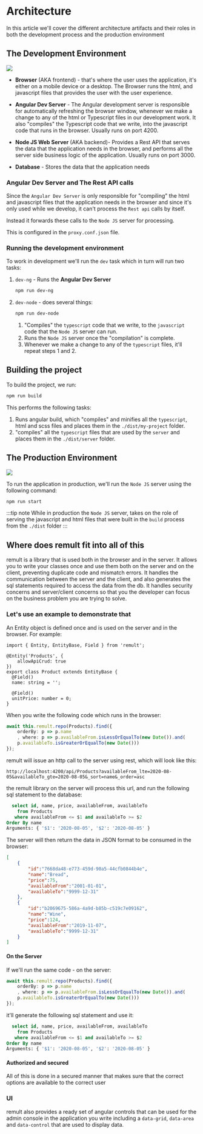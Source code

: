 # Architecture

In this article we'll cover the different architecture artifacts and their roles in both the development process and the production environment

## The Development Environment
![](/development-architecture.png)

* **Browser** (AKA frontend) - that's where the user uses the application, it's either on a mobile device or a desktop. The Browser runs the html, and javascript files that provides the user with the user experience. 

* **Angular Dev Server** - The Angular development server is responsible for automatically refreshing the browser window, whenever we make a change to any of the html or Typescript files in our development work. It also "compiles" the Typescript code that we write, into the javascript code that runs in the browser. Usually runs on port 4200.

* **Node JS Web Server** (AKA backend)- Provides a Rest API that serves the data that the application needs in the browser, and performs all the server side business logic of the application. Usually runs on port 3000.

* **Database** - Stores the data that the application needs

### Angular Dev Server and The Rest API calls

Since the `Angular Dev Server` is only responsible for "compiling" the html and javascript files that the application needs in the browser and since it's only used while we develop, it can't process the `Rest api` calls by itself.

Instead it forwards these calls to the `Node JS` server for processing.

This is configured in the `proxy.conf.json` file.


### Running the development environment
To work in development we'll run the `dev` task which in turn will run two tasks:
1. `dev-ng` - Runs the **Angular Dev Server**
    ```sh
    npm run dev-ng
    ```
2. `dev-node` - does several things:
    ```sh
    npm run dev-node
    ```
    1. "Compiles" the `typescript` code that we write, to the `javascript` code that the `Node JS` server can run. 
    2. Runs the `Node JS` server once the "compilation" is complete.
    3. Whenever we make a change to any of the `typescript` files, it'll repeat steps 1 and 2.
    

## Building the project
To build the project, we run:
```sh
npm run build
```
This performs the following tasks:
1. Runs angular build, which "compiles" and minifies all the `typescript`, html and scss files and places them in the `./dist/my-project` folder.
2. "compiles" all the `typescript` files that are used by the `server` and places them in the `./dist/server` folder.

## The Production Environment
![](/production-architecture.png) 

To run the application in production, we'll run the `Node JS` server using the following command:
```sh
npm run start
```
:::tip note
While in production the `Node JS` server, takes on the role of serving the javascript and html files that were built in the `build` process from the `./dist` folder
:::

## Where does remult fit into all of this
remult is a library that is used both in the browser and in the server. It allows you to write your classes once and use them both on the server and on the client, preventing duplicate code and mismatch errors.
It handles the communication between the server and the client, and also generates the sql statements required to access the data from the db.
It handles security concerns and server/client concerns so that you the developer can focus on the business problem you are trying to solve.



### Let's use an example to demonstrate that

An Entity object is defined once and is used on the server and in the browser. For example:

```
import { Entity, EntityBase, Field } from 'remult';

@Entity('Products', {
    allowApiCrud: true
})
export class Product extends EntityBase {
  @Field()
  name: string = '';

  @Field()
  unitPrice: number = 0;
}
```


When you write the following code which runs in the browser:
```ts
await this.remult.repo(Products).find({
    orderBy: p => p.name
    , where: p => p.availableFrom.isLessOrEqualTo(new Date()).and(
    p.availableTo.isGreaterOrEqualTo(new Date()))
});
```
remult will issue an http call to the server using rest, which will look like this:
```url
http://localhost:4200/api/Products?availableFrom_lte=2020-08-05&availableTo_gte=2020-08-05&_sort=name&_order=asc
```

the remult library on the server will process this url, and run the following sql statement to the database:
```sql
  select id, name, price, availableFrom, availableTo 
    from Products 
   where availableFrom <= $1 and availableTo >= $2 
Order By name
Arguments: { '$1': '2020-08-05', '$2': '2020-08-05' }
```

The server will then return the data in JSON format to be consumed in the browser:
```JSON
[
    {
        "id":"7668da48-e773-459d-90a5-44cfb0844b4e",
        "name":"Bread",
        "price":75,
        "availableFrom":"2001-01-01",
        "availableTo":"9999-12-31"
    },
    {
        "id":"b2069675-586a-4a9d-b85b-c519c7e09162",
        "name":"Wine",
        "price":124,
        "availableFrom":"2019-11-07",
        "availableTo":"9999-12-31"
    }
]
```
#### On the Server
If we'll run the same code - on the server:
```ts
await this.remult.repo(Products).find({
    orderBy: p => p.name
    , where: p => p.availableFrom.isLessOrEqualTo(new Date()).and(
    p.availableTo.isGreaterOrEqualTo(new Date()))
});
```

it'll generate the following sql statement and use it:
```sql
  select id, name, price, availableFrom, availableTo 
    from Products 
   where availableFrom <= $1 and availableTo >= $2 
Order By name
Arguments: { '$1': '2020-08-05', '$2': '2020-08-05' }
```

#### Authorized and secured
All of this is done in a secured manner that makes sure that the correct options are available to the correct user

### UI
remult also provides a ready set of angular controls that can be used for the admin console in the application you write including a `data-grid`, `data-area` and `data-control` that are used to display data.